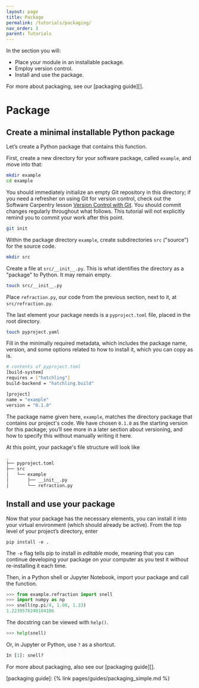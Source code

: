 ```yaml
---
layout: page
title: Package
permalink: /tutorials/packaging/
nav_order: 3
parent: Tutorials
---
```

In the section you will:

- Place your module in an installable package.
- Employ version control.
- Install and use the package.

For more about packaging, see our [packaging guide][].

# Package

## Create a minimal installable Python package

Let’s create a Python package that contains this function.

First, create a new directory for your software package, called `example`, and move into that:

```bash
mkdir example
cd example
```

You should immediately initialize an empty Git repository in this directory; if
you need a refresher on using Git for version control, check out the Software
Carpentry lesson [Version Control with Git][]. You should commit changes regularly
throughout what follows. This tutorial will not explicitly remind you to commit
your work after this point.

```bash
git init
```

Within the package directory `example`, create subdirectories `src` ("source")
for the source code.

```bash
mkdir src
```

Create a file at `src/__init__.py`. This is what identifies the directory as a "package"
to Python. It may remain empty.

```bash
touch src/__init__.py
```

Place `refraction.py`, our code from the previous section, next to it, at `src/refraction.py`.

The last element your package needs is a `pyproject.toml` file, placed in the root directory.

```bash
touch pyproject.yaml
```

Fill in the minimally required metadata, which includes the package name, version, and some
options related to how to install it, which you can copy as is.

```bash
# contents of pyproject.toml
[build-system]
requires = ["hatchling"]
build-backend = "hatchling.build"

[project]
name = "example"
version = "0.1.0"
```

The package name given here, `example`, matches the directory package that
contains our project's code. We have chosen `0.1.0` as the starting version for
this package; you’ll see more in a later section about versioning, and how to
specify this without manually writing it here.

At this point, your package's file structure will look like

```bash
.
├── pyproject.toml
├── src
│   └── example
│       ├── __init__.py
│       └── refraction.py
```

## Install and use your package

Now that your package has the necessary elements, you can install it into your
virtual environment (which should already be active). From the top level of
your project’s directory, enter

```
pip install -e .
```

The `-e` flag tells pip to install in _editable_ mode, meaning that you can
continue developing your package on your computer as you test it without
re-installing it each time.

Then, in a Python shell or Jupyter Notebook, import your package and call the function.

```py
>>> from example.refraction import snell
>>> import numpy as np
>>> snell(np.pi/4, 1.00, 1.33)
1.2239576240104186
```

The docstring can be viewed with `help()`.

```py
>>> help(snell)
```

Or, in Jupyter or Python, use `?` as a shortcut.

```py
In [1]: snell?
```

For more about packaging, also see our [packaging guide][].

[Version Control with Git]: https://swcarpentry.github.io/git-novice/
[packaging guide]: {% link pages/guides/packaging_simple.md %}
